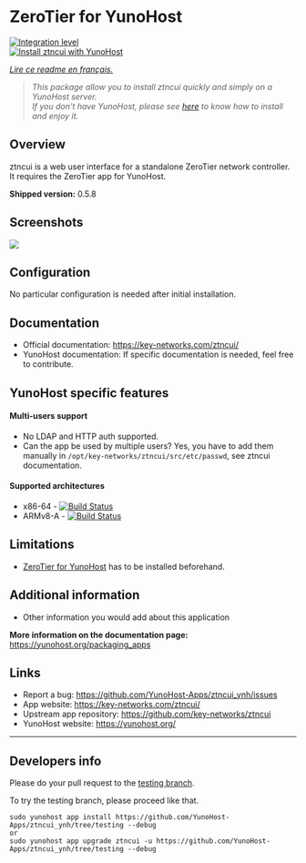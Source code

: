 # ZeroTier for YunoHost

[![Integration level](https://dash.yunohost.org/integration/ztncui.svg)](https://dash.yunohost.org/appci/app/ztncui)  
[![Install ztncui with YunoHost](https://install-app.yunohost.org/install-with-yunohost.png)](https://install-app.yunohost.org/?app=ztncui)

*[Lire ce readme en français.](./README_fr.md)*

> *This package allow you to install ztncui quickly and simply on a YunoHost server.  
If you don't have YunoHost, please see [here](https://yunohost.org/#/install) to know how to install and enjoy it.*

## Overview
ztncui is a web user interface for a standalone ZeroTier network controller. It requires the ZeroTier app for YunoHost.

**Shipped version:** 0.5.8

## Screenshots

![](https://key-networks.com/images/ztncui/07-networks-list.png)

## Configuration

No particular configuration is needed after initial installation.

## Documentation

 * Official documentation: https://key-networks.com/ztncui/
 * YunoHost documentation: If specific documentation is needed, feel free to contribute.

## YunoHost specific features

#### Multi-users support

 * No LDAP and HTTP auth supported.
 * Can the app be used by multiple users? Yes, you have to add them manually in `/opt/key-networks/ztncui/src/etc/passwd`, see ztncui documentation.

#### Supported architectures

* x86-64 - [![Build Status](https://ci-apps.yunohost.org/ci/logs/ztncui%20%28Apps%29.svg)](https://ci-apps.yunohost.org/ci/apps/ztncui/)
* ARMv8-A - [![Build Status](https://ci-apps-arm.yunohost.org/ci/logs/ztncui%20%28Apps%29.svg)](https://ci-apps-arm.yunohost.org/ci/apps/ztncui/)

## Limitations

* [ZeroTier for YunoHost](https://github.com/YunoHost-Apps/zerotier_ynh) has to be installed beforehand.

## Additional information

* Other information you would add about this application

**More information on the documentation page:**  
https://yunohost.org/packaging_apps

## Links

 * Report a bug: https://github.com/YunoHost-Apps/ztncui_ynh/issues
 * App website: https://key-networks.com/ztncui/
 * Upstream app repository: https://github.com/key-networks/ztncui
 * YunoHost website: https://yunohost.org/

---

## Developers info

Please do your pull request to the [testing branch](https://github.com/YunoHost-Apps/ztncui_ynh/tree/testing).

To try the testing branch, please proceed like that.
```
sudo yunohost app install https://github.com/YunoHost-Apps/ztncui_ynh/tree/testing --debug
or
sudo yunohost app upgrade ztncui -u https://github.com/YunoHost-Apps/ztncui_ynh/tree/testing --debug
```
